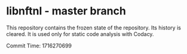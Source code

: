 # libnftnl - master branch

This repository contains the frozen state of the repository.
Its history is cleared. It is used only for static code
analysis with Codacy.

Commit Time: 1716270699
